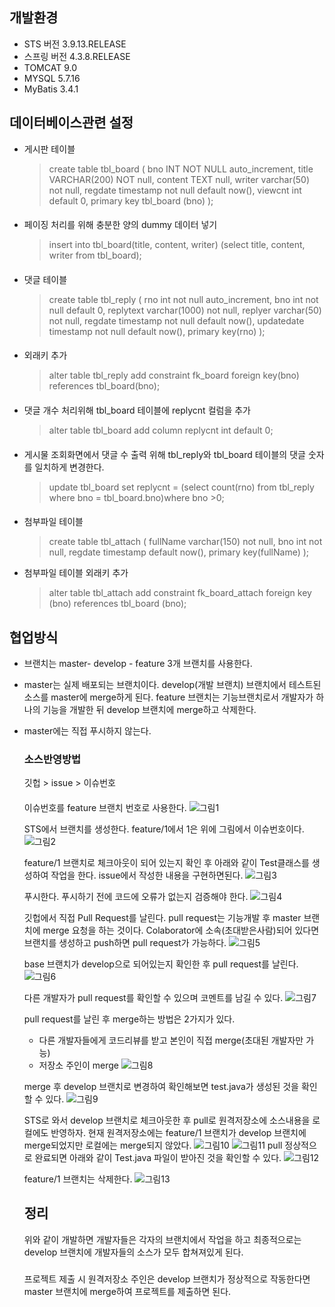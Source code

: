  
## 개발환경
- STS 버전 3.9.13.RELEASE
- 스프링 버전 4.3.8.RELEASE
- TOMCAT 9.0
- MYSQL 5.7.16
- MyBatis 3.4.1

## 데이터베이스관련 설정
- 게시판 테이블

    >create table tbl_board (
bno INT NOT NULL auto_increment,
title VARCHAR(200) NOT null,
content TEXT null,
writer varchar(50) not null,
regdate timestamp not null default now(),
viewcnt int default 0,
primary key tbl_board (bno)
 );

####
- 페이징 처리를 위해 충분한 양의 dummy 데이터 넣기

    >insert into tbl_board(title, content, writer) (select title, content, writer from tbl_board);

####

- 댓글 테이블

    >create table tbl_reply (
	rno int not null auto_increment,
    bno int not null default 0,
    replytext varchar(1000) not null,
    replyer varchar(50) not null,
    regdate timestamp not null default now(),
    updatedate timestamp not null default now(),
    primary key(rno)
 );

 ####

 - 외래키 추가

    >alter table tbl_reply add constraint fk_board foreign key(bno) references tbl_board(bno);

 ####

 - 댓글 개수 처리위해 tbl_board 테이블에 replycnt 컬럼을 추가
  
    >alter table tbl_board add column replycnt int default 0;

 ####

 - 게시물 조회화면에서 댓글 수 출력 위해 tbl_reply와 tbl_board 테이블의 댓글 숫자를 일치하게 변경한다.

    >update tbl_board set replycnt =
	(select count(rno)
    from
    tbl_reply
    where bno = tbl_board.bno)where bno >0;

####

- 첨부파일 테이블
    >create table tbl_attach (
	fullName varchar(150) not null,
    bno int not null,
    regdate timestamp default now(),
    primary key(fullName)
);

- 첨부파일 테이블 외래키 추가
    >alter table tbl_attach add constraint fk_board_attach
foreign key (bno) references tbl_board (bno);


## 협업방식

- 브랜치는 master- develop - feature 3개 브랜치를 사용한다.
- master는 실제 배포되는 브랜치이다. develop(개발 브랜치) 브랜치에서 테스트된 소스를 master에 merge하게 된다. feature 브랜치는 기능브랜치로서 개발자가 하나의 기능을 개발한 뒤 develop 브랜치에 merge하고 삭제한다.
- master에는 직접 푸시하지 않는다.
  
  ### 소스반영방법
  깃헙 > issue > 이슈번호
  ####
  이슈번호를 feature 브랜치 번호로 사용한다.
  ![그림1](image/그림1.png)

  STS에서 브랜치를 생성한다. feature/1에서 1은 위에 그림에서 이슈번호이다.
  ![그림2](image/그림2.png)

  feature/1 브랜치로 체크아웃이 되어 있는지 확인 후 아래와 같이 Test클래스를 생성하여 작업을 한다. issue에서 작성한 내용을 구현하면된다.
  ![그림3](image/그림3.png)

  푸시한다. 푸시하기 전에 코드에 오류가 없는지 검증해야 한다.
  ![그림4](image/그림4.png)
  
  깃헙에서 직접 Pull Request를 날린다.
  pull request는 기능개발 후 master 브랜치에 merge 요청을 하는 것이다. Colaborator에 소속(초대받은사람)되어 있다면 브랜치를 생성하고 push하면 pull request가 가능하다.
  ![그림5](image/그림5.png)
  
  base 브랜치가 develop으로 되어있는지 확인한 후 pull request를 날린다.
  ![그림6](image/그림6.png)

  다른 개발자가 pull request를 확인할 수 있으며 코멘트를 남길 수 있다.
  ![그림7](image/그림7.png)

  pull request를 날린 후 merge하는 방법은 2가지가 있다.
  - 다른 개발자들에게 코드리뷰를 받고 본인이 직접 merge(초대된 개발자만 가능)
  - 저장소 주인이 merge
  ![그림8](image/그림8.png)

  merge 후 develop 브랜치로 변경하여 확인해보면 test.java가 생성된 것을 확인할 수 있다.
  ![그림9](image/그림9.png)

  STS로 와서 develop 브랜치로 체크아웃한 후 pull로 원격저장소에 소스내용을 로컬에도 반영하자. 현재 원격저장소에는 feature/1 브랜치가 develop 브랜치에 merge되었지만 로컬에는 merge되지 않았다.
  ![그림10](image/그림10.png)
  ![그림11](image/그림11.png)
  pull 정상적으로 완료되면 아래와 같이 Test.java 파일이 받아진 것을 확인할 수 있다.
  ![그림12](image/그림12.png)
  
  feature/1 브랜치는 삭제한다.
  ![그림13](image/그림13.png)   
  ## 정리
  위와 같이 개발하면 개발자들은 각자의    브랜치에서 작업을 하고 최종적으로는 develop 브랜치에 개발자들의 소스가 모두 합쳐져있게 된다.
  ###
  프로젝트 제출 시 원격저장소 주인은 develop 브랜치가 정상적으로 작동한다면 master 브랜치에 merge하여 프로젝트를 제출하면 된다.

